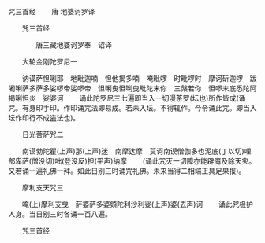   咒三首经
　　唐 地婆诃罗译




　　咒三首经

　　　　唐三藏地婆诃罗奉　诏译

　　大轮金刚陀罗尼一

　　讷谟萨怛唎耶　地毗迦喃　怛他揭多喃　唵毗啰　时毗啰时　摩诃斫迦啰　跋阇唎萨多萨多娑啰帝娑啰帝　怛唎曳怛唎曳毗陀末你　三槃若你　怛啰末底悉陀阿揭唎怛炎　娑婆诃
　　诵此陀罗尼三七遍即当入一切漫荼罗(坛也)所作皆成(诵咒。有身印手印。作印诵咒法即易成。若未入坛。不得辄作。今令诵此咒。即当入坛作印行不成盗法也)。

　　日光菩萨咒二

　　南谟勃陀瞿(上声)那(上声)迷　南摩达摩　莫诃南谟僧伽多也泥底(丁以切)哩部卑萨(僧没切)咄(登没反)担(平声)纳摩
　　(诵此咒灭一切障亦能辟魔及除天灾。又若诵一遍礼佛一拜。如此日别三时诵咒礼佛。未来当得二相端正具足果报)。

　　摩利支天咒三

　　唵(上)摩利支曳　萨婆萨多婆頞陀利沙利娑(上声)婆(去声)诃
　　诵此咒极护人身。当日别三时各诵一百八遍。

　　咒三首经


